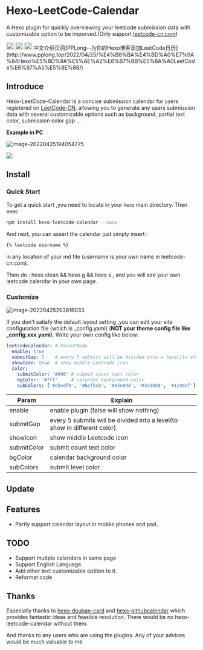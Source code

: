 # Hexo-LeetCode-Calendar

A Hexo plugin for quickly overviewing your leetcode submission data with customizable option to be imporved.(Only support [leetcode-cn.com](https://leetcode-cn.com))
<div style="display: inline;">
<img height="20" src="https://img.shields.io/badge/Build-Hexo-blue?logo=Hexo&style=flat&logoColor=3686F0&color=3686F0">
<img height="20" src="https://img.shields.io/badge/Build-JavaScript-blue?logo=javascript&style=flat&logoColor=e1ea3d&color=f0a835">
<img height="20" src="https://img.shields.io/badge/Publish-npm-blue?logo=npm&style=flat&logoColor=e1ea3d&color=f01822">
</div>
中文介绍页面[PPLong--为你的Hexo博客添加LeetCode日历](http://www.pplong.top/2022/04/25/%E4%B8%BA%E4%BD%A0%E7%9A%84Hexo%E5%8D%9A%E5%AE%A2%E6%B7%BB%E5%8A%A0LeetCode%E6%97%A5%E5%8E%86/)

## Introduce

Hexo-LeetCode-Calendar is a concise submission calendar for users registered on [LeetCode-CN](https://leetcode-cn.com), allowing you to generate any users submission data with several customizable options such as background, partial text color, submission color gap ...

**Example in PC**

![image-20220425194054775](https://s401177923-1302493622.cos.ap-nanjing.myqcloud.com/mdImages/image-20220425194054775.png)

<img src="https://s401177923-1302493622.cos.ap-nanjing.myqcloud.com/mdImages/demostration.gif">

## Install 

### Quick Start

To get a quick start ,you need to locate in your `Hexo` main directory. Then exec 

```sh
npm install hexo-leetcode-calendar --save
```

And next, you can assert the calendar just simply insert : 

```markdown
{% leetcode username %}
```

 in any location of your md file (username is your own name in leetcode-cn.com).

Then do : hexo clean && hexo g && hexo s , and you will see your own leetcode calendar in your own page.

### Customize

![image-20220425203816033](https://s401177923-1302493622.cos.ap-nanjing.myqcloud.com/mdImages/image-20220425203816033.png)

If you don't satisfy the default layout setting ,you can edit your site configuration file (which is _config.yaml) (**NOT your theme config file like _config.xxx.yaml**). Write your own config like below:

```yaml
leetcodecalendar: # ParentNode
  enable: true    
  submitGap: 5	  # every 5 submits will be divided into a level(to show in different color).
  showIcon: true  # show middle Leetcode icon
  color:
    submitColor: '#000' # submit count text color
    bgColor: '#fff'		# calendar background color
    subColors: ['#ebedf0', '#bef5cb', '#85e89d', '#34d058', '#1c992f']  # submit level color
```

| Param       | Explain                                                      |
| ----------- | ------------------------------------------------------------ |
| enable      | enable plugin (false will show nothing)                      |
| submitGap   | every 5 submits will be divided into a level(to show in different color). |
| showIcon    | show middle Leetcode icon                                    |
| submitColor | submit count text color                                      |
| bgColor     | calendar background color                                    |
| subColors   | submit level color                                           |

## Update

## Features

* Partly support calendar layout in mobile phones and pad.

## TODO

* Support mutiple calendars in same page
* Support English Language.
* Add other text customizable optiton to it.
* Reformat code

## Thanks

Especially thanks to [hexo-douban-card](https://github.com/TankNee/hexo-douban-card)  and [hexo-githubcalendar](https://github.com/Zfour/hexo-github-calendar) which provides fantastic ideas and feasible resolution. There would be no hexo-leetcode-calendar without them.

And thanks to any users who are using the plugins. Any of your advices would be much valuable to me
